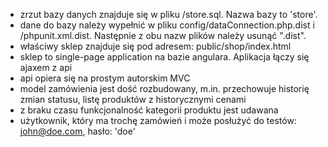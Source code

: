 - zrzut bazy danych znajduje się w pliku /store.sql. Nazwa bazy to 'store'.
- dane do bazy należy wypełnić w pliku config/dataConnection.php.dist i /phpunit.xml.dist. Następnie z obu nazw plików należy usunąć ".dist".
- właściwy sklep znajduje się pod adresem: public/shop/index.html
- sklep to single-page application na bazie angulara. Aplikacja łączy się ajaxem z api
- api opiera się na prostym autorskim MVC
- model zamówienia jest dość rozbudowany, m.in. przechowuje historię zmian statusu, listę produktów z historycznymi cenami
- z braku czasu funkcjonalność kategorii produktu jest udawana
- użytkownik, który ma trochę zamówień i może posłużyć do testów: john@doe.com, hasło: 'doe'
